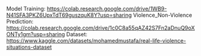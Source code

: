 Model Training: https://colab.research.google.com/drive/1WB9-N41SFA3PKZ6UpxTdT69guszquK8Y?usp=sharing 
Violence_Non-Violence Prediction: https://colab.research.google.com/drive/1c0C8a55qAZ42S7Fn2aDnuQ9oXONTy1gm?usp=sharing 
Dataset: https://www.kaggle.com/datasets/mohamedmustafa/real-life-violence-situations-dataset
